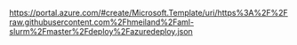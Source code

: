 

https://portal.azure.com/#create/Microsoft.Template/uri/https%3A%2F%2Fraw.githubusercontent.com%2Fhmeiland%2Faml-slurm%2Fmaster%2Fdeploy%2Fazuredeploy.json
